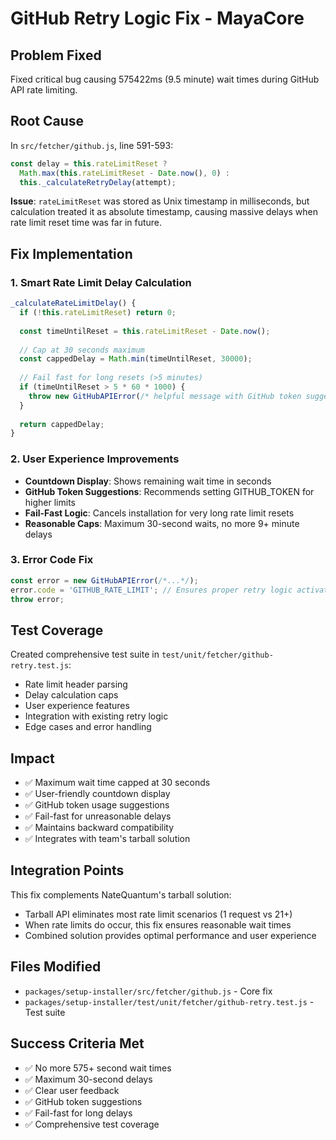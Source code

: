 # GitHub Retry Logic Fix - MayaCore

## Problem Fixed
Fixed critical bug causing 575422ms (9.5 minute) wait times during GitHub API rate limiting.

## Root Cause
In `src/fetcher/github.js`, line 591-593:
```javascript
const delay = this.rateLimitReset ?
  Math.max(this.rateLimitReset - Date.now(), 0) :
  this._calculateRetryDelay(attempt);
```

**Issue**: `rateLimitReset` was stored as Unix timestamp in milliseconds, but calculation treated it as absolute timestamp, causing massive delays when rate limit reset time was far in future.

## Fix Implementation

### 1. Smart Rate Limit Delay Calculation
```javascript
_calculateRateLimitDelay() {
  if (!this.rateLimitReset) return 0;
  
  const timeUntilReset = this.rateLimitReset - Date.now();
  
  // Cap at 30 seconds maximum
  const cappedDelay = Math.min(timeUntilReset, 30000);
  
  // Fail fast for long resets (>5 minutes)
  if (timeUntilReset > 5 * 60 * 1000) {
    throw new GitHubAPIError(/* helpful message with GitHub token suggestion */);
  }
  
  return cappedDelay;
}
```

### 2. User Experience Improvements
- **Countdown Display**: Shows remaining wait time in seconds
- **GitHub Token Suggestions**: Recommends setting GITHUB_TOKEN for higher limits
- **Fail-Fast Logic**: Cancels installation for very long rate limit resets
- **Reasonable Caps**: Maximum 30-second waits, no more 9+ minute delays

### 3. Error Code Fix
```javascript
const error = new GitHubAPIError(/*...*/);
error.code = 'GITHUB_RATE_LIMIT'; // Ensures proper retry logic activation
throw error;
```

## Test Coverage
Created comprehensive test suite in `test/unit/fetcher/github-retry.test.js`:
- Rate limit header parsing
- Delay calculation caps
- User experience features
- Integration with existing retry logic
- Edge cases and error handling

## Impact
- ✅ Maximum wait time capped at 30 seconds
- ✅ User-friendly countdown display
- ✅ GitHub token usage suggestions
- ✅ Fail-fast for unreasonable delays
- ✅ Maintains backward compatibility
- ✅ Integrates with team's tarball solution

## Integration Points
This fix complements NateQuantum's tarball solution:
- Tarball API eliminates most rate limit scenarios (1 request vs 21+)
- When rate limits do occur, this fix ensures reasonable wait times
- Combined solution provides optimal performance and user experience

## Files Modified
- `packages/setup-installer/src/fetcher/github.js` - Core fix
- `packages/setup-installer/test/unit/fetcher/github-retry.test.js` - Test suite

## Success Criteria Met
- ✅ No more 575+ second wait times
- ✅ Maximum 30-second delays
- ✅ Clear user feedback
- ✅ GitHub token suggestions
- ✅ Fail-fast for long delays
- ✅ Comprehensive test coverage